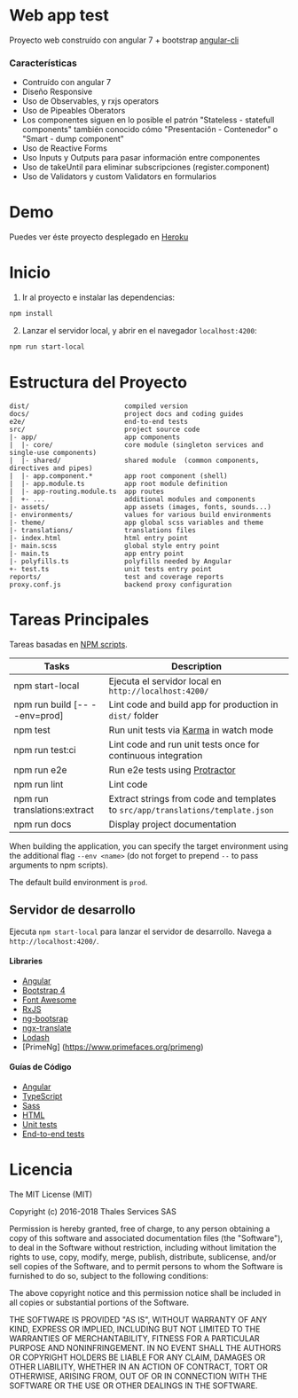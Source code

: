 # Web app test

Proyecto web construído con angular 7 + bootstrap
[angular-cli](https://github.com/angular/angular-cli)

### Características

- Contruído con angular 7
- Diseño Responsive
- Uso de Observables, y rxjs operators
- Uso de Pipeables Oberators
- Los componentes siguen en lo posible el patrón "Stateless - statefull components" también conocido cómo "Presentación - Contenedor" o
  "Smart - dump component"
- Uso de Reactive Forms
- Uso Inputs y Outputs para pasar información entre componentes
- Uso de takeUntil para eliminar subscripciones (register.component)
- Uso de Validators y custom Validators en formularios

# Demo
Puedes ver éste proyecto desplegado en  [Heroku](https://webappibm.herokuapp.com/login)

# Inicio

1. Ir al proyecto e instalar las dependencias:
 ```bash
 npm install
 ```
 
2. Lanzar el servidor local, y abrir en el navegador `localhost:4200`:
 ```bash
 npm run start-local
 ```
 
# Estructura del Proyecto

```
dist/                        compiled version
docs/                        project docs and coding guides
e2e/                         end-to-end tests
src/                         project source code
|- app/                      app components
|  |- core/                  core module (singleton services and single-use components)
|  |- shared/                shared module  (common components, directives and pipes)
|  |- app.component.*        app root component (shell)
|  |- app.module.ts          app root module definition
|  |- app-routing.module.ts  app routes
|  +- ...                    additional modules and components
|- assets/                   app assets (images, fonts, sounds...)
|- environments/             values for various build environments
|- theme/                    app global scss variables and theme
|- translations/             translations files
|- index.html                html entry point
|- main.scss                 global style entry point
|- main.ts                   app entry point
|- polyfills.ts              polyfills needed by Angular
+- test.ts                   unit tests entry point
reports/                     test and coverage reports
proxy.conf.js                backend proxy configuration
```

# Tareas Principales

Tareas basadas en [NPM scripts](https://docs.npmjs.com/misc/scripts).

Tasks                         | Description
------------------------------|---------------------------------------------------------------------------------------
npm start-local               | Ejecuta el servidor local en `http://localhost:4200/`
npm run build [-- --env=prod] | Lint code and build app for production in `dist/` folder
npm test                      | Run unit tests via [Karma](https://karma-runner.github.io) in watch mode
npm run test:ci               | Lint code and run unit tests once for continuous integration
npm run e2e                   | Run e2e tests using [Protractor](http://www.protractortest.org)
npm run lint                  | Lint code
npm run translations:extract  | Extract strings from code and templates to `src/app/translations/template.json`
npm run docs                  | Display project documentation

When building the application, you can specify the target environment using the additional flag `--env <name>` (do not
forget to prepend `--` to pass arguments to npm scripts).

The default build environment is `prod`.

## Servidor de desarrollo

Ejecuta `npm start-local` para lanzar el servidor de desarrollo. Navega a `http://localhost:4200/`. 

#### Libraries

- [Angular](https://angular.io)
- [Bootstrap 4](https://getbootstrap.com)
- [Font Awesome](http://fontawesome.io)
- [RxJS](http://reactivex.io/rxjs)
- [ng-bootsrap](https://ng-bootstrap.github.io)
- [ngx-translate](https://github.com/ngx-translate/core)
- [Lodash](https://lodash.com)
- [PrimeNg] (https://www.primefaces.org/primeng)

#### Guías de Código

- [Angular](docs/coding-guides/angular.md)
- [TypeScript](docs/coding-guides/typescript.md)
- [Sass](docs/coding-guides/sass.md)
- [HTML](docs/coding-guides/html.md)
- [Unit tests](docs/coding-guides/unit-tests.md)
- [End-to-end tests](docs/coding-guides/e2e-tests.md)

# Licencia

The MIT License (MIT)

Copyright (c) 2016-2018 Thales Services SAS

Permission is hereby granted, free of charge, to any person obtaining a copy
of this software and associated documentation files (the "Software"), to deal
in the Software without restriction, including without limitation the rights
to use, copy, modify, merge, publish, distribute, sublicense, and/or sell
copies of the Software, and to permit persons to whom the Software is
furnished to do so, subject to the following conditions:

The above copyright notice and this permission notice shall be included in all
copies or substantial portions of the Software.

THE SOFTWARE IS PROVIDED "AS IS", WITHOUT WARRANTY OF ANY KIND, EXPRESS OR
IMPLIED, INCLUDING BUT NOT LIMITED TO THE WARRANTIES OF MERCHANTABILITY,
FITNESS FOR A PARTICULAR PURPOSE AND NONINFRINGEMENT. IN NO EVENT SHALL THE
AUTHORS OR COPYRIGHT HOLDERS BE LIABLE FOR ANY CLAIM, DAMAGES OR OTHER
LIABILITY, WHETHER IN AN ACTION OF CONTRACT, TORT OR OTHERWISE, ARISING FROM,
OUT OF OR IN CONNECTION WITH THE SOFTWARE OR THE USE OR OTHER DEALINGS IN THE
SOFTWARE.
